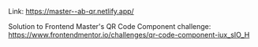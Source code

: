 Link: https://master--ab-qr.netlify.app/

Solution to Frontend Master's QR Code Component challenge: https://www.frontendmentor.io/challenges/qr-code-component-iux_sIO_H
